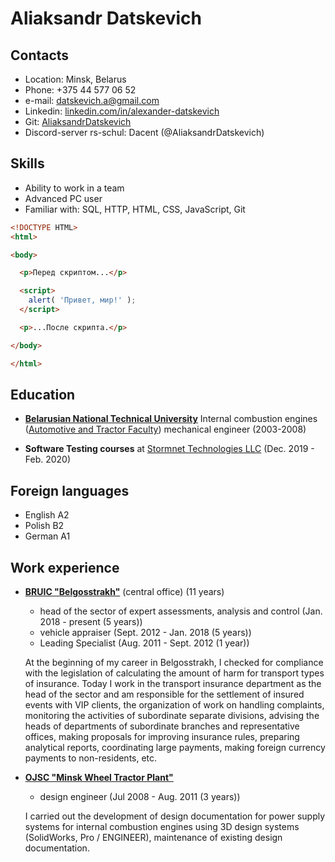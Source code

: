 # Aliaksandr Datskevich

## Contacts

* Location: Minsk, Belarus
* Phone: +375 44 577 06 52
* e-mail: datskevich.a@gmail.com
* Linkedin: [linkedin.com/in/alexander-datskevich](https://www.linkedin.com/in/alexander-datskevich/)
* Git: [AliaksandrDatskevich](https://github.com/AliaksandrDatskevich)
* Discord-server rs-schul: Dacent (@AliaksandrDatskevich)

## Skills

* Ability to work in a team
* Advanced PC user
* Familiar with: SQL, HTTP, HTML, CSS, JavaScript, Git

```html
<!DOCTYPE HTML>
<html>

<body>

  <p>Перед скриптом...</p>

  <script>
    alert( 'Привет, мир!' );
  </script>

  <p>...После скрипта.</p>

</body>

</html>
```

## Education

* [**Belarusian National Technical University**](https://bntu.by/en)
Internal combustion engines ([Automotive and Tractor Faculty](https://bntu.by/en/faculties/atf))
mechanical engineer (2003-2008)

* **Software Testing courses** at [Stormnet Technologies LLC](https://www.it-courses.by/courses/testirovanie-po/) (Dec. 2019 - Feb. 2020)

## Foreign languages

* English A2
* Polish B2
* German A1

## Work experience

* [**BRUIC "Belgosstrakh"**](https://bgs.by/en/) (central office) (11 years)
   + head of the sector of expert assessments, analysis and control
(Jan. 2018 - present (5 years))
   + vehicle appraiser
(Sept. 2012 - Jan. 2018 (5 years))
   + Leading Specialist
(Aug. 2011 - Sept. 2012 (1 year))

   At the beginning of my career in Belgosstrakh, I checked for compliance with the legislation of calculating the amount of harm for transport types of insurance. Today I work in the transport insurance department as the head of the sector and am responsible for the settlement of insured events with VIP clients, the organization of work on handling complaints, monitoring the activities of subordinate separate divisions, advising the heads of departments of subordinate branches and representative offices, making proposals for improving insurance rules, preparing analytical reports, coordinating large payments, making foreign currency payments to non-residents, etc.

* [**OJSC "Minsk Wheel Tractor Plant"**](https://www.mzkt.by/en/)
   + design engineer
(Jul 2008 - Aug. 2011 (3 years))

   I carried out the development of design documentation for power supply systems for internal combustion engines using 3D design systems (SolidWorks, Pro / ENGINEER), maintenance of existing design documentation.